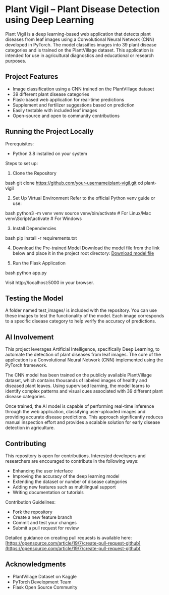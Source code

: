 # Plant Vigil – Plant Disease Detection using Deep Learning

Plant Vigil is a deep learning-based web application that detects plant diseases from leaf images using a Convolutional Neural Network (CNN) developed in PyTorch. The model classifies images into 39 plant disease categories and is trained on the PlantVillage dataset. This application is intended for use in agricultural diagnostics and educational or research purposes.

## Project Features

* Image classification using a CNN trained on the PlantVillage dataset
* 39 different plant disease categories
* Flask-based web application for real-time predictions
* Supplement and fertilizer suggestions based on prediction
* Easily testable with included leaf images
* Open-source and open to community contributions

## Running the Project Locally

Prerequisites:

* Python 3.8 installed on your system

Steps to set up:

1. Clone the Repository

bash
git clone https://github.com/your-username/plant-vigil.git
cd plant-vigil


2. Set Up Virtual Environment
   Refer to the official Python venv guide or use:

bash
python3 -m venv venv
source venv/bin/activate  # For Linux/Mac
venv\Scripts\activate     # For Windows


3. Install Dependencies

bash
pip install -r requirements.txt


4. Download the Pre-trained Model
   Download the model file from the link below and place it in the project root directory:
   [Download model file](https://drive.google.com/drive/folders/1ewJWAiduGuld_9oGSrTuLumg9y62qS6A?usp=share_link)

5. Run the Flask Application

bash
python app.py


Visit http://localhost:5000 in your browser.

## Testing the Model

A folder named test_images/ is included with the repository. You can use these images to test the functionality of the model. Each image corresponds to a specific disease category to help verify the accuracy of predictions.

## AI Involvement

This project leverages Artificial Intelligence, specifically Deep Learning, to automate the detection of plant diseases from leaf images. The core of the application is a Convolutional Neural Network (CNN) implemented using the PyTorch framework.

The CNN model has been trained on the publicly available PlantVillage dataset, which contains thousands of labeled images of healthy and diseased plant leaves. Using supervised learning, the model learns to identify complex patterns and visual cues associated with 39 different plant disease categories.

Once trained, the AI model is capable of performing real-time inference through the web application, classifying user-uploaded images and providing accurate disease predictions. This approach significantly reduces manual inspection effort and provides a scalable solution for early disease detection in agriculture.

## Contributing

This repository is open for contributions. Interested developers and researchers are encouraged to contribute in the following ways:

* Enhancing the user interface
* Improving the accuracy of the deep learning model
* Extending the dataset or number of disease categories
* Adding new features such as multilingual support
* Writing documentation or tutorials

Contribution Guidelines:

* Fork the repository
* Create a new feature branch
* Commit and test your changes
* Submit a pull request for review

Detailed guidance on creating pull requests is available here:
[https://opensource.com/article/19/7/create-pull-request-github](https://opensource.com/article/19/7/create-pull-request-github)

## Acknowledgments

* PlantVillage Dataset on Kaggle
* PyTorch Development Team
* Flask Open Source Community
